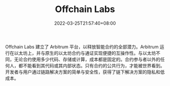 ﻿---
weight: 
title: "Offchain Labs"
description: "Offchain Labs 建立了 Arbitrum 平台，以释放智能合约的全部潜力"
date: 2022-03-25T21:57:40+08:00
lastmod: 2022-03-25T16:45:40+08:00
draft: false
authors: ["Metabd"]
featuredImage: "offchain-labs.jpg"
link: ""
tags: ["研究机构","Offchain Labs"]
categories: ["navigation"]
navigation: ["研究机构"]
lightgallery: true
toc: true
pinned: false
recommend: false
recommend1: false
---
Offchain Labs 建立了 Arbitrum 平台，以释放智能合约的全部潜力。Arbitrum 运行在以太坊上，并与原生的以太坊合约与通证实现便捷的互操作性。与以太坊不同，无论合约使用多少代码、存储或计算，成本都是固定的。合约参与者以外的任何人，都不能看到其代码或其内部状态。只有合约的公共行为，才能被世界看到。开发者与用户通过链路解决方案的简单与安全性，获得了链下解决方案的隐私和低成本。
